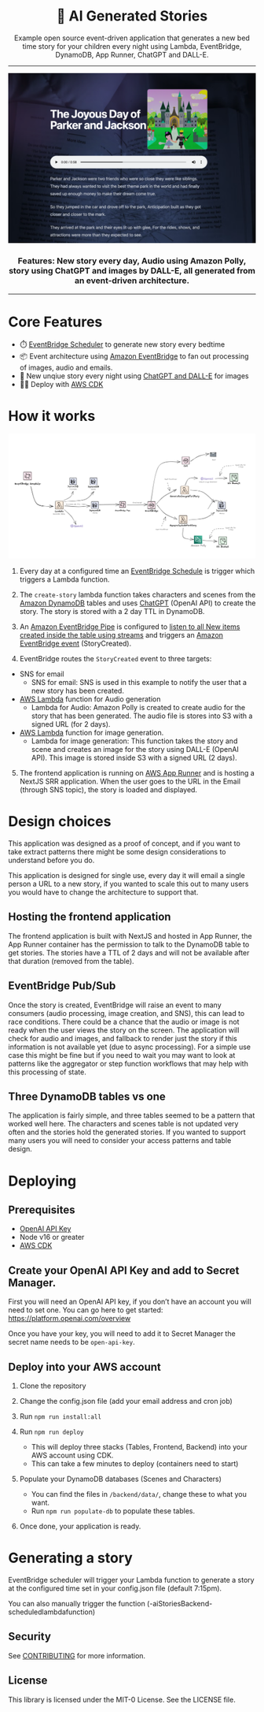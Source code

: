 <div align="center">

<h1>📖 AI Generated Stories</h1>
<p>Example open source event-driven application that generates a new bed time story for your children every night using Lambda, EventBridge, DynamoDB, App Runner, ChatGPT and DALL-E.</>


<hr />

<img alt="header" src="./screenshot.png" />

  <h3>Features: New story every day, Audio using Amazon Polly, story using ChatGPT and images by DALL-E, all generated from an event-driven architecture.</h3>

</div>

<hr/>

# Core Features

- ⏱️ [EventBridge Scheduler](https://aws.amazon.com/blogs/compute/introducing-amazon-eventbridge-scheduler/) to generate new story every bedtime
- 📦 Event architecture using [Amazon EventBridge](https://aws.amazon.com/eventbridge/) to fan out processing of images, audio and emails.
- 🤖 New unqiue story every night using [ChatGPT and DALL-E](https://openai.com/blog/chatgpt) for images
- 🧑‍💻 Deploy with [AWS CDK](https://aws.amazon.com/cdk/)

# How it works

![Architecture diagram](./architecture.png)

1. Every day at a configured time an [EventBridge Schedule](https://aws.amazon.com/blogs/compute/introducing-amazon-eventbridge-scheduler/) is trigger which triggers a Lambda function.

2.	The `create-story` lambda function takes characters and scenes from the [Amazon DynamoDB](https://aws.amazon.com/dynamodb/) tables and uses [ChatGPT](https://openai.com/blog/chatgpt) (OpenAI API) to create the story. The story is stored with a 2 day TTL in DynamoDB.

3.	An [Amazon EventBridge Pipe](https://docs.aws.amazon.com/eventbridge/latest/userguide/eb-pipes.html) is configured to [listen to all New items created inside the table using streams](https://docs.aws.amazon.com/amazondynamodb/latest/developerguide/Streams.html#:~:text=A%20DynamoDB%20stream%20is%20an,data%20items%20in%20the%20table.) and triggers an [Amazon EventBridge event](https://aws.amazon.com/eventbridge/) (StoryCreated).

4.	EventBridge routes the `StoryCreated` event to three targets: 
  - SNS for email
      - SNS for email: SNS is used in this example to notify the user that a new story has been created.
  - [AWS Lambda](https://aws.amazon.com/lambda/) function for Audio generation 
    - Lambda for Audio: Amazon Polly is created to create audio for the story that has been generated. The audio file is stores into S3 with a signed URL (for 2 days).
  - [AWS Lambda](https://aws.amazon.com/lambda/) function for image generation.
    - Lambda for image generation: This function takes the story and scene and creates an image for the story using DALL-E (OpenAI API). This image is stored inside S3 with a signed URL (2 days).

5.	The frontend application is running on [AWS App Runner](https://aws.amazon.com/apprunner/) and is hosting a NextJS SRR application. When the user goes to the URL in the Email (through SNS topic), the story is loaded and displayed.

# Design choices

This application was designed as a proof of concept, and if you want to take extract patterns there might be some design considerations to understand before you do.

This application is designed for single use, every day it will email a single person a URL to a new story, if you wanted to scale this out to many users you would have to change the architecture to support that.

## Hosting the frontend application
The frontend application is built with NextJS and hosted in App Runner, the App Runner container has the permission to talk to the DynamoDB table to get stories. The stories have a TTL of 2 days and will not be available after that duration (removed from the table). 

## EventBridge Pub/Sub
Once the story is created, EventBridge will raise an event to many consumers (audio processing, image creation, and SNS), this can lead to race conditions. There could be a chance that the audio or image is not ready when the user views the story on the screen. The application will check for audio and images, and fallback to render just the story if this information is not available yet (due to async processing). For a simple use case this might be fine but if you need to wait you may want to look at patterns like the aggregator or step function workflows that may help with this processing of state.

## Three DynamoDB tables vs one
The application is fairly simple, and three tables seemed to be a pattern that worked well here. The characters and scenes table is not updated very often and the stories hold the generated stories. If you wanted to support many users you will need to consider your access patterns and table design.


# Deploying

## Prerequisites

-  [OpenAI API Key](https://platform.openai.com/overview)
- Node v16 or greater
- [AWS CDK](https://aws.amazon.com/cdk/)

## Create your OpenAI API Key and add to Secret Manager.

First you will need an OpenAI API key, if you don’t have an account you will need to set one. You can go here to get started: https://platform.openai.com/overview

Once you have your key, you will need to add it to Secret Manager the secret name needs to be `open-api-key`.

## Deploy into your AWS account

1.	Clone the repository

2.	Change the config.json file (add your email address and cron job)

3.	Run `npm run install:all`

4.	Run `npm run deploy`
    - This will deploy three stacks (Tables, Frontend, Backend) into your AWS account using CDK.
    - This can take a few minutes to deploy (containers need to start)

5. Populate your DynamoDB databases (Scenes and Characters)
    - You can find the files in `/backend/data/`, change these to what you want.
    - Run `npm run populate-db` to populate these tables.
    

5.	Once done, your application is ready.

# Generating a story

EventBridge scheduler will trigger your Lambda function to generate a story at the configured time set in your config.json file (default 7:15pm).

You can also manually trigger the function (<stage>-aiStoriesBackend-scheduledlambdafunction<id>)

## Security

See [CONTRIBUTING](CONTRIBUTING.md#security-issue-notifications) for more information.

## License

This library is licensed under the MIT-0 License. See the LICENSE file.
